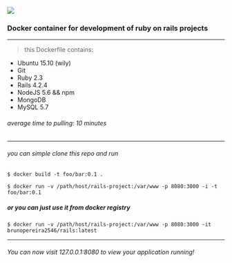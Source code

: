 [![](https://images.microbadger.com/badges/version/brnbp/rails.svg)](http://microbadger.com/images/brnbp/rails "Get your own version badge on microbadger.com")

### Docker container for development of ruby on rails projects
--------

> this Dockerfile contains:
  - Ubuntu 15.10 (wily)
  - Git
  - Ruby 2.3
  - Rails 4.2.4
  - NodeJS 5.6 && npm
  - MongoDB
  - MySQL 5.7

###### average time to pulling: 10 minutes

----


###### you can simple clone this repo and run

``` $ docker build -t foo/bar:0.1 . ```

``` $ docker run -v /path/host/rails-project:/var/www -p 8080:3000 -i -t foo/bar:0.1 ```

##### or you can just use it from docker registry

``` $ docker run -v /path/host/rails-project:/var/www -p 8080:3000 -it brunopereira2546/rails:latest ```


--------

###### You can now visit 127.0.0.1:8080 to view your application running!

